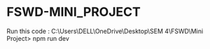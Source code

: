 # FSWD-MINI_PROJECT

Run this code : C:\Users\DELL\OneDrive\Desktop\SEM 4\FSWD\Mini Project> npm run dev

